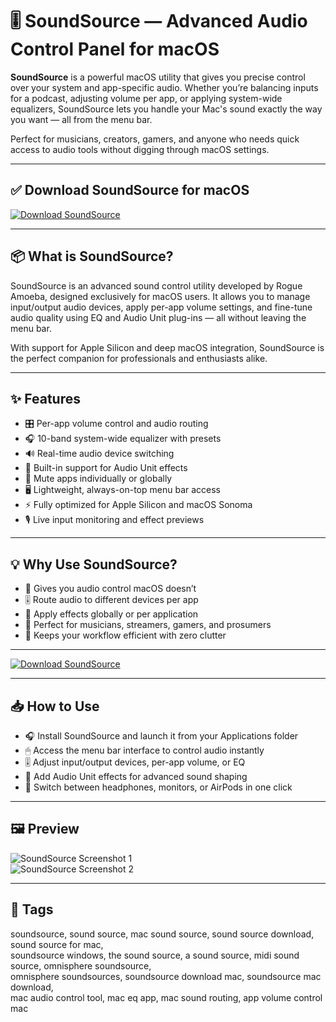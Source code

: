 # 🎚 SoundSource — Advanced Audio Control Panel for macOS

**SoundSource** is a powerful macOS utility that gives you precise control over your system and app-specific audio. Whether you’re balancing inputs for a podcast, adjusting volume per app, or applying system-wide equalizers, SoundSource lets you handle your Mac's sound exactly the way you want — all from the menu bar.

Perfect for musicians, creators, gamers, and anyone who needs quick access to audio tools without digging through macOS settings.

---

## ✅ Download SoundSource for macOS  
[![Download SoundSource](https://img.shields.io/badge/Download-SoundSource-darkgreen)](#)

---

## 📦 What is SoundSource?

SoundSource is an advanced sound control utility developed by Rogue Amoeba, designed exclusively for macOS users. It allows you to manage input/output audio devices, apply per-app volume settings, and fine-tune audio quality using EQ and Audio Unit plug-ins — all without leaving the menu bar.

With support for Apple Silicon and deep macOS integration, SoundSource is the perfect companion for professionals and enthusiasts alike.

---

## ✨ Features

- 🎛 Per-app volume control and audio routing  
- 🎧 10-band system-wide equalizer with presets  
- 🔊 Real-time audio device switching  
- 🧩 Built-in support for Audio Unit effects  
- 🚫 Mute apps individually or globally  
- 🖥 Lightweight, always-on-top menu bar access  
- ⚡️ Fully optimized for Apple Silicon and macOS Sonoma  
- 🎙 Live input monitoring and effect previews  

---

## 💡 Why Use SoundSource?

- 🧠 Gives you audio control macOS doesn’t  
- 🎚 Route audio to different devices per app  
- 🎵 Apply effects globally or per application  
- 🔧 Perfect for musicians, streamers, gamers, and prosumers  
- 📡 Keeps your workflow efficient with zero clutter  

---

[![Download SoundSource](https://img.shields.io/badge/Download-SoundSource-darkgreen)](#)

---

## 📥 How to Use

- 🎧 Install SoundSource and launch it from your Applications folder  
- 🖱 Access the menu bar interface to control audio instantly  
- 🎚 Adjust input/output devices, per-app volume, or EQ  
- 🧠 Add Audio Unit effects for advanced sound shaping  
- 🔄 Switch between headphones, monitors, or AirPods in one click  

---

## 🖼 Preview

![SoundSource Screenshot 1](https://eshop.macsales.com/blog/wp-content/uploads/2023/11/SoundSource_main_interface.jpg)  
![SoundSource Screenshot 2](https://rogueamoeba.com/soundsource/images/hero.png)

---

## 📌 Tags

soundsource, sound source, mac sound source, sound source download, sound source for mac,  
soundsource windows, the sound source, a sound source, midi sound source, omnisphere soundsource,  
omnisphere soundsources, soundsource download mac, soundsource mac download,  
mac audio control tool, mac eq app, mac sound routing, app volume control mac  

